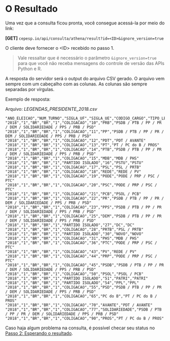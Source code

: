 # O Resultado

Uma vez que a consulta ficou pronta, você consegue acessá-la por meio do link:

**[GET]** `cepesp.io/api/consulta/athena/result?id=<ID>&ignore_version=true`

O cliente deve fornecer o \<ID\> recebido no passo 1.

> Vale ressaltar que é necessário o parâmetro `&ignore_version=true` para que você não receba mensagens do controle de versão das APIs Python e R.

A resposta do servidor será o output do arquivo CSV gerado. 
O arquivo vem sempre com um cabeçalho com as colunas. 
As colunas são sempre separadas por vírgulas.

Exemplo de resposta:

Arquivo: _LEGENDAS_PRESIDENTE_2018.csv_
```
"ANO_ELEICAO","NUM_TURNO","SIGLA_UF","SIGLA_UE","CODIGO_CARGO","TIPO_LEGENDA","NUMERO_PARTIDO","SIGLA_PARTIDO","COMPOSICAO_COLIGACAO"
"2018","1","BR","BR","1","COLIGACAO","10","PRB","PSDB / PTB / PP / PR / DEM / SOLIDARIEDADE / PPS / PRB / PSD"
"2018","1","BR","BR","1","COLIGACAO","11","PP","PSDB / PTB / PP / PR / DEM / SOLIDARIEDADE / PPS / PRB / PSD"
"2018","1","BR","BR","1","COLIGACAO","12","PDT","PDT / AVANTE"
"2018","1","BR","BR","1","COLIGACAO","13","PT","PT / PC do B / PROS"
"2018","1","BR","BR","1","COLIGACAO","14","PTB","PSDB / PTB / PP / PR / DEM / SOLIDARIEDADE / PPS / PRB / PSD"
"2018","1","BR","BR","1","COLIGACAO","15","MDB","MDB / PHS"
"2018","1","BR","BR","1","PARTIDO ISOLADO","16","PSTU","PSTU"
"2018","1","BR","BR","1","COLIGACAO","17","PSL","PSL / PRTB"
"2018","1","BR","BR","1","COLIGACAO","18","REDE","REDE / PV"
"2018","1","BR","BR","1","COLIGACAO","19","PODE","PODE / PRP / PSC / PTC"
"2018","1","BR","BR","1","COLIGACAO","20","PSC","PODE / PRP / PSC / PTC"
"2018","1","BR","BR","1","COLIGACAO","21","PCB","PSOL / PCB"
"2018","1","BR","BR","1","COLIGACAO","22","PR","PSDB / PTB / PP / PR / DEM / SOLIDARIEDADE / PPS / PRB / PSD"
"2018","1","BR","BR","1","COLIGACAO","23","PPS","PSDB / PTB / PP / PR / DEM / SOLIDARIEDADE / PPS / PRB / PSD"
"2018","1","BR","BR","1","COLIGACAO","25","DEM","PSDB / PTB / PP / PR / DEM / SOLIDARIEDADE / PPS / PRB / PSD"
"2018","1","BR","BR","1","PARTIDO ISOLADO","27","DC","DC"
"2018","1","BR","BR","1","COLIGACAO","28","PRTB","PSL / PRTB"
"2018","1","BR","BR","1","PARTIDO ISOLADO","30","NOVO","NOVO"
"2018","1","BR","BR","1","COLIGACAO","31","PHS","MDB / PHS"
"2018","1","BR","BR","1","COLIGACAO","36","PTC","PODE / PRP / PSC / PTC"
"2018","1","BR","BR","1","COLIGACAO","43","PV","REDE / PV"
"2018","1","BR","BR","1","COLIGACAO","44","PRP","PODE / PRP / PSC / PTC"
"2018","1","BR","BR","1","COLIGACAO","45","PSDB","PSDB / PTB / PP / PR / DEM / SOLIDARIEDADE / PPS / PRB / PSD"
"2018","1","BR","BR","1","COLIGACAO","50","PSOL","PSOL / PCB"
"2018","1","BR","BR","1","PARTIDO ISOLADO","51","PATRI","PATRI"
"2018","1","BR","BR","1","PARTIDO ISOLADO","54","PPL","PPL"
"2018","1","BR","BR","1","COLIGACAO","55","PSD","PSDB / PTB / PP / PR / DEM / SOLIDARIEDADE / PPS / PRB / PSD"
"2018","1","BR","BR","1","COLIGACAO","65","PC do B","PT / PC do B / PROS"
"2018","1","BR","BR","1","COLIGACAO","70","AVANTE","PDT / AVANTE"
"2018","1","BR","BR","1","COLIGACAO","77","SOLIDARIEDADE","PSDB / PTB / PP / PR / DEM / SOLIDARIEDADE / PPS / PRB / PSD"
"2018","1","BR","BR","1","COLIGACAO","90","PROS","PT / PC do B / PROS"
```

Caso haja algum problema na consulta, é possível checar seu status no [Passo 2: Esperando o resultado](03_Espera.md).
